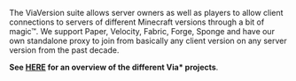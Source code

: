 The ViaVersion suite allows server owners as well as players to allow client connections to servers of different
Minecraft versions through a bit of magic™. We support Paper, Velocity, Fabric, Forge, Sponge and have our
own standalone proxy to join from basically any client version on any server version from the past decade.

**See [HERE](https://viaversion.com) for an overview of the different Via\* projects**.
